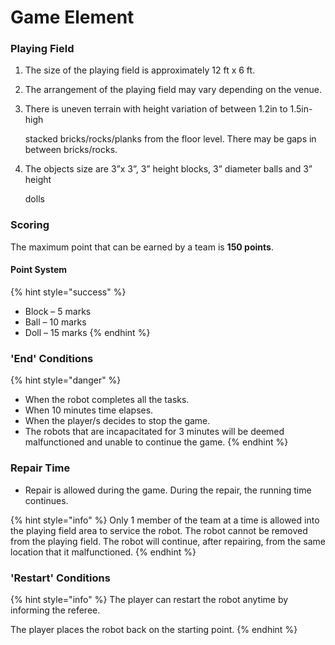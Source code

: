 # Game Element

### Playing Field

1. The size of the playing field is approximately 12 ft x 6 ft. 
2. The arrangement of the playing field may vary depending on the venue. 
3. There is uneven terrain with height variation of between 1.2in to 1.5in-high 

   stacked bricks/rocks/planks from the floor level. There may be gaps in between bricks/rocks. 

4. The objects size are 3”x 3”, 3” height blocks, 3” diameter balls and 3” height 

   dolls

### Scoring

The maximum point that can be earned by a team is **150 points**.

#### Point System

{% hint style="success" %}
* Block – 5 marks 
* Ball – 10 marks 
* Doll – 15 marks
{% endhint %}

### 'End' Conditions

{% hint style="danger" %}
* When the robot completes all the tasks. 
* When 10 minutes time elapses. 
* When the player/s decides to stop the game. 
* The robots that are incapacitated for 3 minutes will be deemed malfunctioned and unable to continue the game.
{% endhint %}

### Repair Time

* Repair is allowed during the game. During the repair, the running time continues. 

{% hint style="info" %}
Only 1 member of the team at a time is allowed into the playing field area to service the robot. The robot cannot be removed from the playing field. The robot will continue, after repairing, from the same location that it malfunctioned.
{% endhint %}

### 'Restart' Conditions

{% hint style="info" %}
The player can restart the robot anytime by informing the referee. 

The player places the robot back on the starting point.
{% endhint %}


